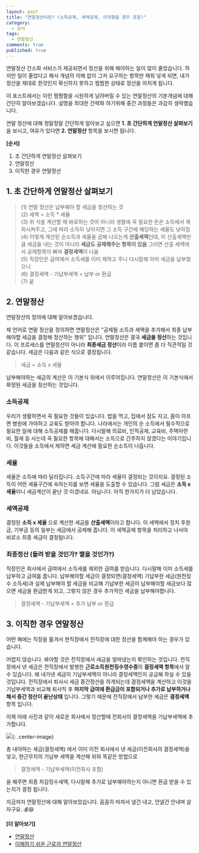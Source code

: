 ```yaml
---
layout: post
title: "연말정산이란? (소득공제, 세액공제, 이직했을 경우 포함)"
category:
  - 상식
tags: 
  - 연말정산
comments: true
published: true
---
```


연말정산 간소화 서비스가 제공되면서 정산을 위해 해야하는 일이 많이 줄었습니다. 하지만 일이 줄었다고 해서 개념의 이해 없이 그저 요구하는 항목만 채워 넣게 되면, 내가 정산을 제대로 한것인지 확신하지 못하고 찜찜한 상태로 정산을 마치게 됩니다.

이 포스트에서는 이런 찜찜함을 시원하게 날려버릴 수 있는 연말정산의 기본개념에 대해 간단히 알아보겠습니다. 설명을 최대한 간략화 하기위해 중간 과정들은 과감히 생략했습니다.

연말 정산에 대해 정말정말 간단하게 알아보고 싶으면 **1. 초 간단하게 연말정산 살펴보기**을 보시고, 여유가 있다면 **2. 연말정산**  항목을 보시면 됩니다.

**[순서]**

1. 초 간단하게 연말정산 살펴보기 
2. 연말정산
3. 이직한 경우 연말정산

## 1. 초 간단하게 연말정산 살펴보기

> (1) 연말 정산은 납부해야 할 세금을 정산하는 것<br/> 
> (2) 세액 = 소득 * 세율<br/>
> (3) 위 식을 계산할 때 바로하는 것이 아니라 생활에 꼭 필요한 돈은 소득에서 제외시켜주고, 그에 따라 소득이 낮아지면 그 소득 구간에 해당하는 세율도 낮아짐<br/>
> (4) 이렇게 계산된 순소득과 세율을 곱해 나오는게 **산출세액**인데, 이 산출세액만큼 세금을 내는 것이 아니라 **세금도 공제해주는 항목이 있음** 그러면 산출 세액에서 공제항목이 빠져 **결정세액**이 나옴<br/>
> (5) 직장인은 급여에서 소득세를 이미 제하고 주니 다시말해 이미 세금을 납부했으니<br/>
> (6) 결정세액 - 기납부세액 = 납부 or 환급<br/>
> (7) 끝<br/>

## 2. 연말정산
연말정산의 정의에 대해 알아보겠습니다.  

제 언어로 연말 정산을 정의하면 연말정산은 "공제될 소득과 세액을 추가해서 최종 납부해야할 세금을 결정해 정산하는 행위" 입니다. 연말정산은 결국 **세금을 정산**하는 것입니다. 이 프로세스를 연말정산이 아니라 **최종세금 정산**이라 이름 붙이면 좀 더 직관적일 것 같습니다. 세금은 다음과 같은 식으로 결정됩니다.

> 세금 = 소득 x 세율   

납부해야하는 세금의 계산은 이 기본식 위에서 이루어집니다. 연말정산은 이 기본식에서 확정된 세금을 정산하는 것입니다.

### 소득공제
우리가 생활하면서 꼭 필요한 것들이 있습니다. 밥을 먹고, 집에서 잠도 자고, 몸이 아프면 병원에 가야하고 교육도 받아야 합니다. 나라에서는 개인의 순 소득에서 필수적으로 필요한 일에 대해 소득공제를 해줍니다. 다시말해 의료비, 인적공제, 교육비, 주택마련비, 월세 등 사는데 꼭 필요한 항목에 대해서는 소득으로 간주하지 않겠다는 이야기입니다. 이것들을 소득에서 제하면 세금 계산에 필요한 순소득이 나옵니다.

### 세율
세율은 소득에 따라 달라집니다. 소득구간에 따라 세율이 결정되는 것이지요. 결정된 소득이 어떤 세율구간에 속하는지를 보면 세율을 도출할 수 있습니다. 그럼 세금은 **소득 x 세율**이니 세금계산이 끝난 것 이겠네요. 아닙니다. 아직 한가지가 더 남았습니다.

### 세액공제
결정된 **소득 x 세율** 으로 계산한 세금을 **산출세액**이라고 합니다. 이 세액에서 정치 후원금, 기부금 등의 일부는 세금에서 공제해 줍니다. 이 세액공제 항목을 처리하고 나서야 비로소 최종 세금이 결정됩니다.

### 최종정산 (돌려 받을 것인가? 뱉을 것인가?)
직장인은 회사에서 급여에서 소득세를 제외한 급여를 받습니다. 다시말해 이미 소득세를 납부하고 급여를 줍니다. 납부해야할 세금이 결정되면(결정세액) 기납부한 세금(원천징수 소득세)과 실제 납부해야 할 세금을 비교해 기납부한 세금이 납부해야할 세금보다 많으면 세금을 환급받게 되고, 그렇지 않은 경우 추가적인 세금을 납부해야합니다.

> 결정세액 - 기납부세액 = 추가 납부 or 환급

## 3. 이직한 경우 연말정산
어떤 해에는 직장을 옮겨서 현직장에서 전직장에 대한 정산을 함께해야 하는 경우가 있습니다.

어렵지 않습니다. 봐야할 것은 전직장에서 세금을 얼마냈는지 확인하는 것입니다. 전직장에서 낸 세금은 전직장에서 발행한 **근로소득원천징수영수증**의 **결정세액 항목**에서 알 수 있습니다. 왜 내가낸 세금이 기납부세액이 아니라 결정세액인지 궁금해 하실 수 있을 것입니다. 전직장에서 퇴사시 세금 중간정산을 하게되는데 결정세액을 계산하고 이것을 기납부세액과 비교해 퇴사직 후 **마지막 급여에 환급금이 포함되거나 추가로 납부하거나 해서 중간 정산이 끝난상태** 입니다. 그렇기 때문에 전직장에서 납부한 세금은 **결정세액** 항목 입니다.

이제 아래 사진과 같이 새로운 회사에서 정산할때 전회사의 결정세액을 기납부세액에 추가합니다. 

![](https://lh3.googleusercontent.com/fFhmQmBQVAw7Coq7fRJWJVRkM_6dLO6MG5YfORJsMgx-DEFmFG96HH7MbUkBx7nOFsSyKMl6tKv8DG9XXuA=w1000-no-tmp.jpg){: .center-image} 

총 내야하는 세금(결정세액) 에서 이미 이전 회사에서 낸 세금(이전회사의 결정세액)을 넣고, 현근무지의 기납부 세액을 계산해 위와 똑같은 방법으로 

> 결정세액 - 기납부세액(이전회사 포함)

을 해주면 최종 차감징수세액, 다시말해 추가로 납부해야하는지 아니면 환급 받을 수 있는지가 결정 됩니다.

지금까지 연말정산에 대해 알아보았습니다. 꼼꼼히 따져서 낼건 내고, 안낼건 안내며 살자구요. 💰😆

**[더 알아보기]**

* [연말정산](https://namu.wiki/w/연말정산)
* [이해하기 쉬운 근로자 연말정산](https://blog.ajkuhn.com/64) 
